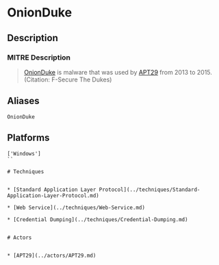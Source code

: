 
# OnionDuke

## Description

### MITRE Description

> [OnionDuke](https://attack.mitre.org/software/S0052) is malware that was used by [APT29](https://attack.mitre.org/groups/G0016) from 2013 to 2015. (Citation: F-Secure The Dukes)

## Aliases

```
OnionDuke
```

## Platforms

```
['Windows']
``

# Techniques


* [Standard Application Layer Protocol](../techniques/Standard-Application-Layer-Protocol.md)

* [Web Service](../techniques/Web-Service.md)
    
* [Credential Dumping](../techniques/Credential-Dumping.md)
    

# Actors


* [APT29](../actors/APT29.md)

